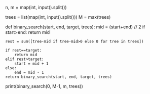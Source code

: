 n, m = map(int, input().split())

trees = list(map(int, input().split()))
M = max(trees)

def binary_search(start, end, target, trees):
    mid = (start+end) // 2
    if start>end:
        return mid

    rest = sum([tree-mid if tree-mid>0 else 0 for tree in trees])
    
    if rest==target:
        return mid
    elif rest>target:
        start = mid + 1
    else:
        end = mid - 1
    return binary_search(start, end, target, trees)

print(binary_search(0, M-1, m, trees))
